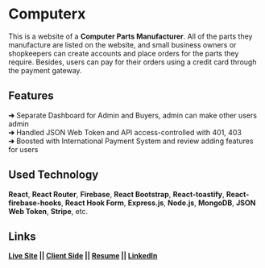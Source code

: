 # Computerx
This is a website of a **Computer Parts Manufacturer**. All of the parts they manufacture are listed on the website, and small business owners or shopkeepers can create accounts and place orders for the parts they require. Besides,  users can pay for their orders using a credit card through the payment gateway.

##  Features

**➔** Separate Dashboard for Admin and Buyers, admin can make other users admin  
**➔** Handled JSON Web Token and API access-controlled with 401, 403  
**➔** Boosted with International Payment System and review adding features for users

## Used Technology

**React**, **React Router**, **Firebase**, **React Bootstrap**, **React-toastify**, **React-firebase-hooks**,  **React Hook Form**, **Express.js**, **Node.js**, **MongoDB**,  **JSON Web Token**, **Stripe**, etc.

## Links

**[Live Site](https://computerx-zero.web.app/)
 || [Client Side](https://github.com/azizurrahman-zero/computerx_client-side)
 || [Resume](https://drive.google.com/file/d/19IBXBf7c01MchYIkbrcZmL1L_bbl9day/view?usp=sharing)
 || [LinkedIn](https://www.linkedin.com/in/azizurrahman-zero/)**
